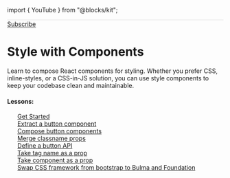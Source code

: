 import { YouTube } from "@blocks/kit";

<main class="xw-64r m-0a">
  <div class="py-4 px-2 topography-background" style="border-width: 1px 0; border-style: solid; border-color: #efefef">
    <YouTube videoId="xf5aMIxKTG8" />
  </div>

  <div class="m-2">
    <a class="btn buy-btn" style="width: 100%; text-align: center" href="/subscriptions/new">Subscribe</a>
  </div>

  <div class="m-2">
    <h1 class="m-0 fw-900" property="og:title" content="Style with Components">Style with Components</h1>
  </div>

  <div class="m-2">
    Learn to compose React components for styling. Whether you prefer CSS, inline-styles, or a CSS-in-JS solution, you can use style components to keep your codebase clean and maintainable.
  </div>

  <div class="px-2">
    <h4>Lessons: </h4>
    <ul class="p-0 bw-1p bc-white1" style="list-style-type: none">
        <a class="d-b c-black td-n td-u:h" title="Get Started on learnreact.com" href="/lessons/2017-react-style-with-components-get-started">
          <li class="p-1">
            Get Started
          </li>
</a>        <a class="d-b c-black td-n td-u:h" title="Extract a button component on learnreact.com" href="/lessons/2017-react-style-with-components-extract-a-button-component">
          <li class="p-1">
            Extract a button component
          </li>
</a>        <a class="d-b c-black td-n td-u:h" title="Compose button components on learnreact.com" href="/lessons/2017-react-style-with-components-compose-button-components">
          <li class="p-1">
            Compose button components
          </li>
</a>        <a class="d-b c-black td-n td-u:h" title="Merge classname props on learnreact.com" href="/lessons/2017-react-style-with-components-merge-classname-props">
          <li class="p-1">
            Merge classname props
          </li>
</a>        <a class="d-b c-black td-n td-u:h" title="Define a button API on learnreact.com" href="/lessons/2017-react-style-with-components-define-a-button-api">
          <li class="p-1">
            Define a button API
          </li>
</a>        <a class="d-b c-black td-n td-u:h" title="Take tag name as a prop on learnreact.com" href="/lessons/2017-react-style-with-components-take-tag-name-as-a-prop">
          <li class="p-1">
            Take tag name as a prop
          </li>
</a>        <a class="d-b c-black td-n td-u:h" title="Take component as a prop on learnreact.com" href="/lessons/2017-react-style-with-components-take-component-as-a-prop">
          <li class="p-1">
            Take component as a prop
          </li>
</a>        <a class="d-b c-black td-n td-u:h" title="Swap CSS framework from bootstrap to Bulma and Foundation on learnreact.com" href="/lessons/2017-react-style-with-components-swap-css-framework-from-bootstrap-to-bulma-or-foundation">
          <li class="p-1">
            Swap CSS framework from bootstrap to Bulma and Foundation
          </li>
</a>    </ul>
  </div>
</main>
